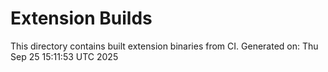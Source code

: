 # Extension Builds

This directory contains built extension binaries from CI.
Generated on: Thu Sep 25 15:11:53 UTC 2025
